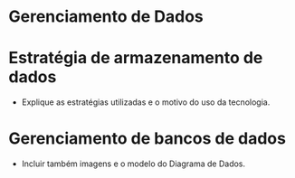 # Gerenciamento de Dados

# Estratégia de armazenamento de dados
- Explique as estratégias utilizadas e o motivo do uso da tecnologia. 

# Gerenciamento de bancos de dados
- Incluir também imagens e  o modelo do Diagrama de Dados. 